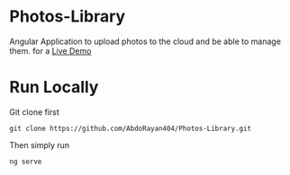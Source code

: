 # Photos-Library
Angular Application to upload photos to the cloud and be able to manage them. for a [Live Demo](https://iqraa-task.web.app/)

# Run Locally
Git clone first
```
git clone https://github.com/AbdoRayan404/Photos-Library.git
```
Then simply run
```
ng serve
```
